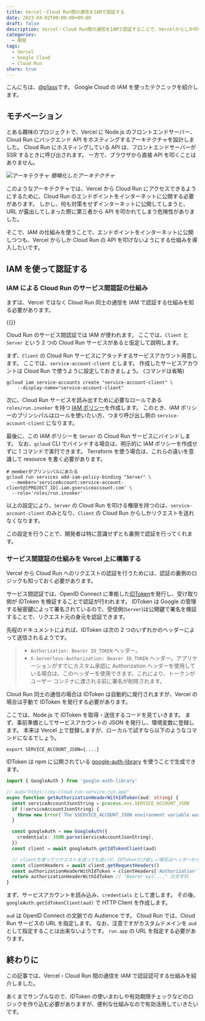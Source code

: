 ```yaml
---
title: Vercel・Cloud Run間の通信をIAMで認証する
date: 2023-04-02T00:00:00+09:00
draft: false
description: Vercel・Cloud Run間の通信をIAMで認証することで、Vercelからしか叩けないAPIを作る方法を調べました
categories:
  - 開発
tags:
  - Vercel
  - Google Cloud
  - Cloud Run
share: true
---
```


こんにちは、[@p1ass](https://twitter.com)です。
Google Cloud の IAM を使ったテクニックを紹介します。

## モチベーション

とある趣味のプロジェクトで、Vercel に Node.js のフロントエンドサーバー、Cloud Run にバックエンド API をホスティングするアーキテクチャを設計しました。
Cloud Run にホスティングしている API は、フロントエンドサーバーが SSR するときに呼び出されます。
一方で、ブラウザから直接 API を叩くことはありません。

![アーキテクチャ](/posts/vercel-cloud-run-iam/architecture.png)
_簡略化したアーキテクチャ_

このようなアーキテクチャでは、Vercel から Cloud Run にアクセスできるようにするために、Cloud Run のエンドポイントをインターネットに公開する必要があります。
しかし、何も対策をせずインターネットに公開してしまうと、URL が露出してしまった際に第三者から API を叩かれてしまう危険性がありました。

そこで、IAM の仕組みを使うことで、エンドポイントをインターネットに公開しつつも、Vercel からしか Cloud Run の API を叩けないようにする仕組みを導入したいです。

<!--more-->

## IAM を使って認証する

### IAM による Cloud Run のサービス間認証の仕組み

まずは、Vercel ではなく Cloud Run 同士の通信を IAM で認証する仕組みを知る必要があります。

{{<ex-link url="https://cloud.google.com/run/docs/authenticating/service-to-service?hl=ja">}}

Cloud Run のサービス間認証では IAM が使われます。
ここでは、`Client` と `Server` という 2 つの Cloud Run サービスがあると仮定して説明します。

まず、`Client` の Cloud Run サービスにアタッチするサービスアカウント用意します。
ここでは、`service-account-client` とします。
作成したサービスアカウントは Cloud Run で使うように設定しておきましょう。 (コマンドは省略)

```shell
gcloud iam service-accounts create "service-account-client" \
    --display-name="service-account-client"
```

次に、Cloud Run サービスを読み出すために必要なロールである `roles/run.invoker` を持つ [IAM ポリシー](https://cloud.google.com/iam/docs/policies?hl=ja)を作成します。
このとき、IAM ポリシーのプリンシパルはロールを使いたい方、つまり呼び出し側の `service-account-client` になります。

最後に、この IAM ポリシーを `Server` の Cloud Run サービスにバインドします。
なお、`gcloud` CLI でバインドする場合は、明示的に IAM ポリシーを作成せずに 1 コマンドで実行できます。
Terraform を使う場合は、これらの違いを意識して resource を書く必要があります。

```shell
# memberがプリンシパルにあたる
gcloud run services add-iam-policy-binding "Server" \
  --member='serviceAccount:service-account-client@[PROJECT_ID].iam.gserviceaccount.com' \
  --role='roles/run.invoker'
```

以上の設定により、`Server` の Cloud Run を叩ける権限を持つのは、`service-account-client` のみとなり、`Client` の Cloud Run からしかリクエストを送れなくなります。

この設定を行うことで、開発者は特に意識せずとも裏側で認証を行ってくれます。

### サービス間認証の仕組みを Vercel 上に構築する

Vercel から Cloud Run へのリクエストの認証を行うためには、認証の裏側のロジックも知っておく必要があります。

サービス間認証では、OpenID Connect に準拠した[IDToken](https://cloud.google.com/docs/authentication/token-types?hl=ja#id)を発行し、受け取り側が IDToken を検証することで認証が行われます。
IDToken は Google の管理する秘密鍵によって署名されているので、受信側(`Server`)は公開鍵で署名を検証することで、リクエスト元の身元を認証できます。

先程のドキュメントによれば、IDToken は次の 2 つのいずれかのヘッダーによって送信されるようです。

> - `Authorization: Bearer ID_TOKEN` ヘッダー。
> - `X-Serverless-Authorization: Bearer ID_TOKEN` ヘッダー。アプリケーションがすでにカスタム承認に Authorization ヘッダーを使用している場合は、このヘッダーを使用できます。これにより、トークンがユーザー コンテナに渡される前に署名が削除されます。

Cloud Run 同士の通信の場合は IDToken は自動的に発行されますが、Vercel の場合は手動で IDToken を発行する必要があります。

ここでは、Node.js で IDToken を取得・送信するコードを見ていきます。
まず、事前準備としてサービスアカウントの JSON を発行し、環境変数に登録します。
本来は Vercel 上で登録しますが、ローカルで試すなら以下のようなコマンドになるでしょう。

```shell
export SERVICE_ACCOUNT_JSON={....}
```

IDToken は npm に公開されている [google-auth-library](https://www.npmjs.com/package/google-auth-library) を使うことで生成できます。

```typescript
import { GoogleAuth } from 'google-auth-library'

// aud="https://my-cloud-run-service.run.app"
async function getAuthorizationHeaderWithIdToken(aud: string) {
  const serviceAccountJsonString = process.env.SERVICE_ACCOUNT_JSON
  if (!serviceAccountJsonString) {
    throw new Error('The $SERVICE_ACCOUNT_JSON environment variable was not found')
  }

  const googleAuth = new GoogleAuth({
    credentials: JSON.parse(serviceAccountJsonString),
  })
  const client = await googleAuth.getIdTokenClient(aud)

  // clientを使ってリクエストを送っても良いが、IDTokenだけ欲しい場合はヘッダーから抜き出す
  const clientHeaders = await client.getRequestHeaders()
  const authorizationHeaderWithIdToken = clientHeaders['Authorization']
  return authorizationHeaderWithIdToken // "Bearer eyJ...." の文字列
}
```

まず、サービスアカウントを読み込み、`credentials` として渡します。
その後、`googleAuth.getIdTokenClient(aud)` で HTTP Client を作成します。

`aud` は OpenID Connect の文脈での Audience です。
Cloud Run では、Cloud Run サービスの URL を指定します。
なお、注意ですがカスタムドメインを `aud` として指定することは出来ないようです。 `run.app` の URL を指定する必要があります。

## 終わりに

この記事では、Vercel・Cloud Run 間の通信を IAM で認証認可する仕組みを紹介しました。

あくまでサンプルなので、IDToken の使いまわしや有効期限チェックなどのロジックを作り込む必要がありますが、便利な仕組みなので有効活用していきたいです。
